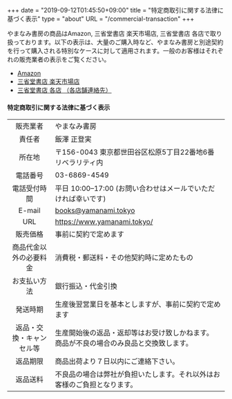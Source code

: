 +++
date = "2019-09-12T01:45:50+09:00"
title = "特定商取引に関する法律に基づく表示"
type = "about"
URL = "/commercial-transaction"
+++

やまなみ書房の商品はAmazon, 三省堂書店 楽天市場店, 三省堂書店 各店で取り扱っております。以下の表示は、大量のご購入時など、やまなみ書房と別途契約を行って購入される特別なケースに対して適用されます。一般のお客様はそれぞれの販売業者の表示をご覧ください。

* [Amazon](https://www.amazon.co.jp/gp/help/customer/display.html?nodeId=202008070)
* [三省堂書店 楽天市場店](https://www.rakuten.co.jp/books-sanseido/info.html)
* [三省堂書店 各店 （各店舗連絡先）](https://www.books-sanseido.co.jp/shop/)

#### 特定商取引に関する法律に基づく表示

|    |    |
|:-----:|----|
| 販売業者 | やまなみ書房 |
| 責任者 | 飯澤 正登実 |
| 所在地 | 〒156-0043 東京都世田谷区松原5丁目22番地6番 リベラリティ内 |
| 電話番号 | 03-6869-4549 |
| 電話受付時間 | 平日 10:00–17:00 (お問い合わせはメールでいただければ幸いです)|
| E-mail | books@yamanami.tokyo |
| URL | https://www.yamanami.tokyo/ |
| 販売価格 | 事前に契約で定めます |
| 商品代金以外の必要料金 | 消費税・郵送料・その他契約時に定めたもの |
| お支払い方法 | 銀行振込・代金引換 |
| 発送時期 | 生産後翌営業日を基本としますが、事前に契約で定めます |
| 返品・交換・キャンセル等 | 生産開始後の返品・返却等はお受け致しかねます。 商品が不良の場合のみ良品と交換致します。 |
| 返品期限 | 商品出荷より７日以内にご連絡下さい。 |
| 返品送料 | 不良品の場合は弊社が負担いたします。それ以外はお客様のご負担となります。 |


&nbsp;
